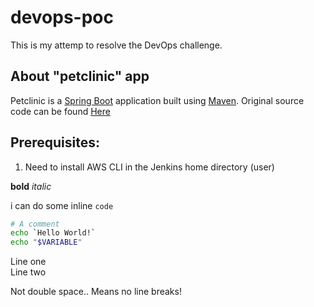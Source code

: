 # devops-poc
This is my attemp to resolve the DevOps challenge.

## About "petclinic" app
Petclinic is a [Spring Boot](https://spring.io/guides/gs/spring-boot) application built using [Maven](https://spring.io/guides/gs/maven/).
Original source code can be found [Here](https://github.com/spring-projects/spring-petclinic.git)

## Prerequisites:
1) Need to install AWS CLI in the Jenkins home directory (user)

**bold** *italic*

i can do some inline `code`

```bash
# A comment
echo `Hello World!`
echo "$VARIABLE"
```

Line one  
Line two

Not double space..
Means no line breaks!

